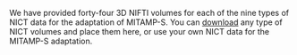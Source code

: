 We have provided forty-four 3D NIFTI volumes for each of the nine types of NICT data for the adaptation of MITAMP-S. You can [download](https://seunic-my.sharepoint.cn/:f:/g/personal/220232198_seu_edu_cn/EumSyhDHuC9Fp-34pdAhmQMBFIXsXJldhbH6wfo1A40XAA?e=DLfgkE) any type of NICT volumes and place them here, or use your own NICT data for the MITAMP-S adaptation.
